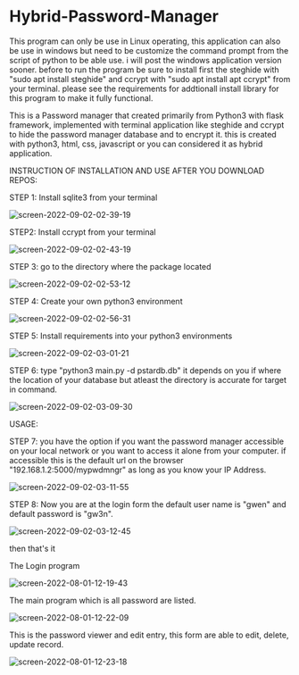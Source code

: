 # Hybrid-Password-Manager

This program can only be use in Linux operating, this application can also be use in windows but need to be customize the command prompt from the script of python to be able use. i will post the windows application version sooner.
before to run the program be sure to install first the steghide with "sudo apt install steghide" and ccrypt with "sudo apt install apt ccrypt" from your terminal.
please see the requirements for addtionall install library for this program to  make it fully functional.

This is a Password manager that created primarily from Python3 with flask framework, implemented with terminal application like steghide and ccrypt to hide the password manager database and to encrypt it. this is created with python3, html, css, javascript or you can considered it as hybrid application.

INSTRUCTION OF INSTALLATION AND USE AFTER YOU DOWNLOAD REPOS:

STEP 1:
Install sqlite3 from your terminal

![screen-2022-09-02-02-39-19](https://user-images.githubusercontent.com/36027987/187988923-e4356239-aff7-42fe-9062-afe913f7f7d3.jpg)

STEP2:
Install ccrypt from your terminal

![screen-2022-09-02-02-43-19](https://user-images.githubusercontent.com/36027987/187989144-dac7c742-c153-4fd4-ac74-7f5e6afe1c9d.jpg)

STEP 3:
go to the directory where the package located

![screen-2022-09-02-02-53-12](https://user-images.githubusercontent.com/36027987/187990983-cebd8600-52a5-4bef-9912-1985a8487a22.jpg)

STEP 4:
Create your own python3 environment

![screen-2022-09-02-02-56-31](https://user-images.githubusercontent.com/36027987/187991610-c2a51716-f59f-4633-9480-a276cda28cfe.jpg)

STEP 5:
Install requirements into your python3 environments

![screen-2022-09-02-03-01-21](https://user-images.githubusercontent.com/36027987/187992289-a23c2a6b-cda9-438f-ac1a-7cbff2b0e692.jpg)

STEP 6:
type "python3 main.py -d pstardb.db" it depends on you if where the location of your database but atleast the directory is accurate for target in command.

![screen-2022-09-02-03-09-30](https://user-images.githubusercontent.com/36027987/187993561-cdb5f17d-704b-40bb-93bb-563fc0a2c957.jpg)

USAGE:

STEP 7:
you have the option if you want the password manager accessible on your local network or you want to access it alone from your computer. if accessible this is the default url on the browser "192.168.1.2:5000/mypwdmngr" as long as you know your IP Address.

![screen-2022-09-02-03-11-55](https://user-images.githubusercontent.com/36027987/187993960-9bf8816e-d2b1-4564-a958-546b86bed9a1.jpg)

STEP 8:
Now you are at the login form the default user name is "gwen" and default password is "gw3n".

![screen-2022-09-02-03-12-45](https://user-images.githubusercontent.com/36027987/187994330-bef4612d-58bc-438d-8f78-563e27f6410f.jpg)

then that's it

The Login program

![screen-2022-08-01-12-19-43](https://user-images.githubusercontent.com/36027987/182161491-c7bb2fba-1e3f-4cea-b554-d542a8f0277d.jpg)

The main program which is all password are listed.

![screen-2022-08-01-12-22-09](https://user-images.githubusercontent.com/36027987/182161696-2aaf2421-1d19-4d32-9c06-58529d740bbd.jpg)

This is the password viewer and edit entry, this form are able to edit, delete, update record.

![screen-2022-08-01-12-23-18](https://user-images.githubusercontent.com/36027987/182162006-b05c536e-f3b0-49f9-b4dc-9e2bbcea1543.jpg)

